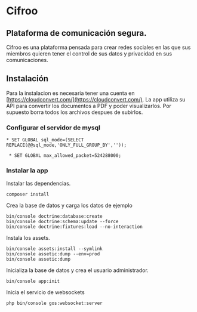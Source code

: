 # Cifroo 
## Plataforma de comunicación segura.
Cifroo es una plataforma pensada para crear redes sociales en las que sus miembros quieren tener el control de sus datos y privacidad en sus comunicaciones.

## Instalación
Para la instalacion es necesaria tener una cuenta en [https://cloudconvert.com/](https://cloudconvert.com/). La app utiliza su API para convertir los documentos a PDF y poder visualizarlos. Por supuesto borra todos los archivos despues de subirlos. 

### Configurar el servidor de mysql
 ```
* SET GLOBAL sql_mode=(SELECT REPLACE(@@sql_mode,'ONLY_FULL_GROUP_BY',''));
```
```
 * SET GLOBAL max_allowed_packet=524288000;
```
### Instalar la app
Instalar las dependencias.

```
composer install
```

Crea la base de datos y carga los datos de ejemplo

```
bin/console doctrine:database:create
bin/console doctrine:schema:update --force
bin/console doctrine:fixtures:load --no-interaction
```

Instala los assets.

```
bin/console assets:install --symlink
bin/console assetic:dump --env=prod
bin/console assetic:dump
```

Inicializa la base de datos y crea el usuario administrador.

```
bin/console app:init
```
Inicia el servicio de websockets

```
php bin/console gos:websocket:server
```

